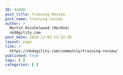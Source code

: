 ```yaml
---
ID: 44998
post_title: Training Review
post_name: training-review
author: >
  Martin Hinshelwood (He/Him)
  nkdAgility.com
post_date: 2020-11-03 21:32:29
layout: page
link: >
  https://nkdagility.com/community/training-review/
published: true
tags: [ ]
categories: [ ]
---
```


